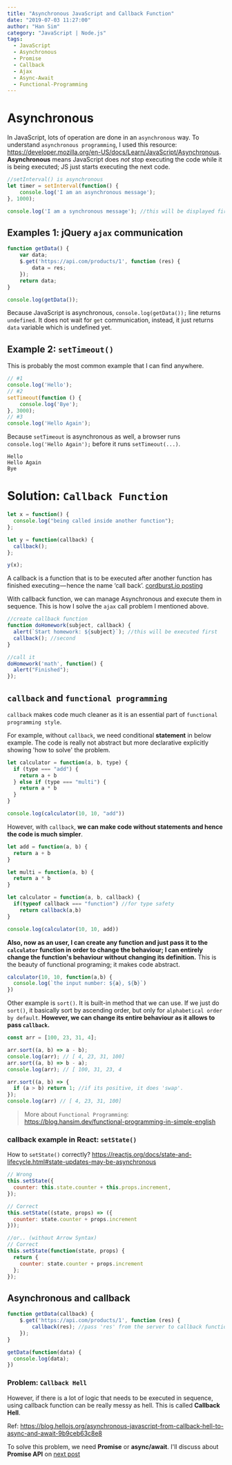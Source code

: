 ```yaml
---
title: "Asynchronous JavaScript and Callback Function"
date: "2019-07-03 11:27:00"
author: "Han Sim"
category: "JavaScript | Node.js"
tags:
  - JavaScript
  - Asynchronous
  - Promise
  - Callback
  - Ajax
  - Async-Await
  - Functional-Programming
---
```


# Asynchronous

In JavaScript, lots of operation are done in an `asynchronous` way. To understand `asynchronous programming`, I used this resource: https://developer.mozilla.org/en-US/docs/Learn/JavaScript/Asynchronous. **Asynchronous** means JavaScript does _not_ stop executing the code while it is being executed; JS just starts executing the next code.

```JavaScript
//setInterval() is asynchronous
let timer = setInterval(function() {
    console.log('I am an asynchronous message');
}, 1000);

console.log('I am a synchronous message'); //this will be displayed first.
```

## Examples 1: jQuery `ajax` communication

```JavaScript
function getData() {
	var data;
	$.get('https://api.com/products/1', function (res) {
		data = res;
	});
	return data;
}

console.log(getData());
```

Because JavaScript is asynchronous, `console.log(getData());` line returns `undefined`. It does not wait for `get` communication, instead, it just returns `data` variable which is undefined yet.

## Example 2: `setTimeout()`

This is probably the most common example that I can find anywhere.

```JavaScript
// #1
console.log('Hello');
// #2
setTimeout(function () {
	console.log('Bye');
}, 3000);
// #3
console.log('Hello Again');
```

Because `setTimeout` is asynchronous as well, a browser runs `console.log('Hello Again');` before it runs `setTimeout(...)`.

```
Hello
Hello Again
Bye
```

# Solution: `Callback Function`

```JavaScript
let x = function() {
  console.log("being called inside another function");
};

let y = function(callback) {
  callback();
};

y(x);
```

A callback is a function that is to be executed after another function has finished executing — hence the name ‘call back’. [cordburst.io posting](https://codeburst.io/javascript-what-the-heck-is-a-callback-aba4da2deced)

With callback function, we can manage Asynchronous and execute them in sequence. This is how I solve the `ajax` call problem I mentioned above.

```JavaScript
//create callback function
function doHomework(subject, callback) {
  alert(`Start homework: ${subject}`); //this will be executed first
  callback(); //second
}

//call it
doHomework('math', function() {
  alert("Finished");
});
```

## `callback` and `functional programming`

`callback` makes code much cleaner as it is an essential part of `functional programming style`.

For example, without `callback`, we need conditional **statement** in below example. The code is really not abstract but more declarative explicitly showing 'how to solve' the problem.

```JavaScript
let calculator = function(a, b, type) {
  if (type === "add") {
    return a + b
  } else if (type === "multi") {
    return a * b
  }
}

console.log(calculator(10, 10, "add"))
```

However, with `callback`, **we can make code without statements and hence the code is much simpler**.

```JavaScript
let add = function(a, b) {
  return a + b
}

let multi = function(a, b) {
  return a * b
}

let calculator = function(a, b, callback) {
  if(typeof callback === "function") //for type safety
    return callback(a,b)
}

console.log(calculator(10, 10, add))
```

**Also, now as an user, I can create any function and just pass it to the `calculator` function in order to change the behaviour; I can entirely change the function's behaviour without changing its definition.** This is the beauty of functional programing; it makes code abstract.

```JavaScript
calculator(10, 10, function(a,b) {
  console.log(`the input number: ${a}, ${b}`)
})
```

Other example is `sort()`. It is built-in method that we can use. If we just do `sort()`, it basically sort by ascending order, but only for `alphabetical order by default`. **However, we can change its entire behaviour as it allows to pass `callback`.**

```JavaScript
const arr = [100, 23, 31, 4];

arr.sort((a, b) => a - b);
console.log(arr); // [ 4, 23, 31, 100]
arr.sort((a, b) => b - a);
console.log(arr); // [ 100, 31, 23, 4

arr.sort((a, b) => {
  if (a > b) return 1; //if its positive, it does 'swap'.
});
console.log(arr) // [ 4, 23, 31, 100]
```

> More about `Functional Programming`: https://blog.hansim.dev/functional-programming-in-simple-english

### callback example in React: `setState()`

How to `setState()` correctly? https://reactjs.org/docs/state-and-lifecycle.html#state-updates-may-be-asynchronous

```JavaScript
// Wrong
this.setState({
  counter: this.state.counter + this.props.increment,
});

// Correct
this.setState((state, props) => ({
  counter: state.counter + props.increment
}));

//or.. (without Arrow Syntax)
// Correct
this.setState(function(state, props) {
  return {
    counter: state.counter + props.increment
  };
});
```

## Asynchronous and callback

```JavaScript
function getData(callback) {
	$.get('https://api.com/products/1', function (res) {
		callback(res); //pass 'res' from the server to callback function
	});
}

getData(function(data) {
  console.log(data);
})
```

### Problem: `Callback Hell`

However, if there is a lot of logic that needs to be executed in sequence, using callback function can be really messy as hell. This is called **Callback Hell**.

Ref: https://blog.hellojs.org/asynchronous-javascript-from-callback-hell-to-async-and-await-9b9ceb63c8e8

To solve this problem, we need **Promise** or **async/await**. I'll discuss about **Promise API** on [next post](http://localhost:8000/promise-api-and-asyncawait)